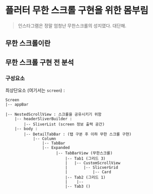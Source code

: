 # 플러터 무한 스크롤 구현을 위한 몸부림

> 인스타그램은 정말 엄청난 무한스크롤의 성지였다. 대단해.

## 무한 스크롤이란


## 무한 스크롤 구현 전 분석


### 구성요소
최상단요소 (여기서는 `screen`) :

```
Screen
|-- appBar  
    
|-- NestedScrollView : 스크롤을 공유시키기 위함
    |-- headerSliverBuilder :   
        |-- SliverList (screen 정보 출력 공간)  
    |-- body :
        |-- DetailTabBar : (탭 구분 후 이하 무한 스크롤 구현)
            |-- Column 
                |-- TabBar
                |-- Expanded
                      |-- TabBarView (무한스크롤)
                          |-- Tab1 (그리드 3) 
                          |   |-- CustomScrollView
                          |       |-- SlicverGrid
                          |           |-- Card
                          |-- Tab2 (그리드 1)
                          |    |-- 
                          |-- Tab3 ()


```
### 
